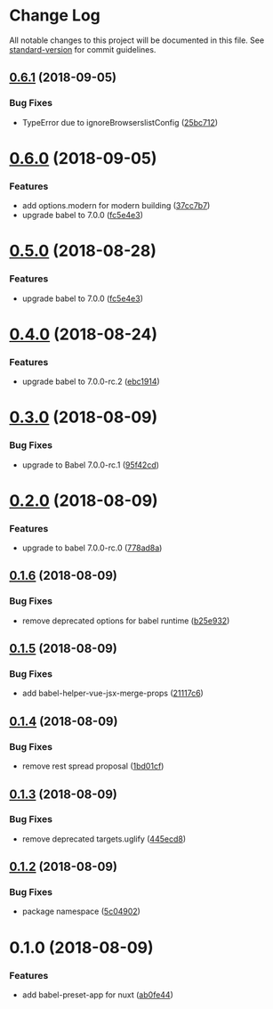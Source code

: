 # Change Log

All notable changes to this project will be documented in this file. See [standard-version](https://github.com/conventional-changelog/standard-version) for commit guidelines.

<a name="0.6.1"></a>
## [0.6.1](https://github.com/nuxt/babel-preset-app/compare/v0.6.0...v0.6.1) (2018-09-05)


### Bug Fixes

* TypeError due to ignoreBrowserslistConfig ([25bc712](https://github.com/nuxt/babel-preset-app/commit/25bc712))



<a name="0.6.0"></a>
# [0.6.0](https://github.com/nuxt/babel-preset-app/compare/v0.4.0...v0.6.0) (2018-09-05)


### Features

* add options.modern for modern building ([37cc7b7](https://github.com/nuxt/babel-preset-app/commit/37cc7b7))
* upgrade babel to 7.0.0 ([fc5e4e3](https://github.com/nuxt/babel-preset-app/commit/fc5e4e3))



<a name="0.5.0"></a>
# [0.5.0](https://github.com/nuxt/babel-preset-app/compare/v0.4.0...v0.5.0) (2018-08-28)


### Features

* upgrade babel to 7.0.0 ([fc5e4e3](https://github.com/nuxt/babel-preset-app/commit/fc5e4e3))



<a name="0.4.0"></a>
# [0.4.0](https://github.com/nuxt/babel-preset-app/compare/v0.3.0...v0.4.0) (2018-08-24)


### Features

* upgrade babel to 7.0.0-rc.2 ([ebc1914](https://github.com/nuxt/babel-preset-app/commit/ebc1914))



<a name="0.3.0"></a>
# [0.3.0](https://github.com/nuxt/babel-preset-app/compare/v0.2.0...v0.3.0) (2018-08-09)


### Bug Fixes

* upgrade to Babel 7.0.0-rc.1 ([95f42cd](https://github.com/nuxt/babel-preset-app/commit/95f42cd))



<a name="0.2.0"></a>
# [0.2.0](https://github.com/nuxt/babel-preset-app/compare/v0.1.6...v0.2.0) (2018-08-09)


### Features

* upgrade to babel 7.0.0-rc.0 ([778ad8a](https://github.com/nuxt/babel-preset-app/commit/778ad8a))



<a name="0.1.6"></a>
## [0.1.6](https://github.com/nuxt/babel-preset-app/compare/v0.1.5...v0.1.6) (2018-08-09)


### Bug Fixes

* remove deprecated options for babel runtime ([b25e932](https://github.com/nuxt/babel-preset-app/commit/b25e932))



<a name="0.1.5"></a>
## [0.1.5](https://github.com/nuxt/babel-preset-app/compare/v0.1.4...v0.1.5) (2018-08-09)


### Bug Fixes

* add babel-helper-vue-jsx-merge-props ([21117c6](https://github.com/nuxt/babel-preset-app/commit/21117c6))



<a name="0.1.4"></a>
## [0.1.4](https://github.com/nuxt/babel-preset-app/compare/v0.1.3...v0.1.4) (2018-08-09)


### Bug Fixes

* remove rest spread proposal ([1bd01cf](https://github.com/nuxt/babel-preset-app/commit/1bd01cf))



<a name="0.1.3"></a>
## [0.1.3](https://github.com/nuxt/babel-preset-app/compare/v0.1.2...v0.1.3) (2018-08-09)


### Bug Fixes

* remove deprecated targets.uglify ([445ecd8](https://github.com/nuxt/babel-preset-app/commit/445ecd8))



<a name="0.1.2"></a>
## [0.1.2](https://github.com/nuxt/babel-preset-app/compare/v0.1.0...v0.1.2) (2018-08-09)


### Bug Fixes

* package namespace ([5c04902](https://github.com/nuxt/babel-preset-app/commit/5c04902))


<a name="0.1.0"></a>
# 0.1.0 (2018-08-09)


### Features

* add babel-preset-app for nuxt ([ab0fe44](https://github.com/nuxt/babel-preset-app/commit/ab0fe44))
